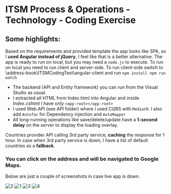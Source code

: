 # ITSM Process & Operations - Technology - Coding Exercise

## Some highlights: 
Based on the requirements and provided template the app looks like SPA, so I **used Angular instead of jQuery**, I feel like that is a better alternative.
The app is ready to run on local, but you may need a `node.js` to execute. 
To run on local you need to run client and server-side.
To run client-side switch to \address-book\ITSMCodingTest\angular-client and run 
`
npm install
npm run watch
`

* The backend (API and Entity framework) you can run from the Visual Studio as usual. 
* I extracted all HTML from Index.html into Angular and inside Index.cshtml I have only `<app-root></app-root>`
* I used Web.API (see API folder) where I used CQRS with `MediatR`. I also add `Autofac` for Dependency injection and `AutoMapper`
* All long-running operations like save/delete/update have a **1-second delay** on the server to display the loading overlay.

Countries provider API calling 3rd party service, **caching** the response for 1 hour. In case when 3rd party service is down, I have a list of default countries as a **fallback**.

### You can click on the address and will be navigated to Google Maps.

Below are just a couple of screenshots in case live app is down.

![2](https://user-images.githubusercontent.com/1596776/172030455-a5a3518e-1107-4b98-b906-b6be3e359e89.png)
![1](https://user-images.githubusercontent.com/1596776/172030456-e27025d7-1562-4f90-b4ab-c17991237343.png)
![3](https://user-images.githubusercontent.com/1596776/172030457-5d9790a5-b0d5-4259-b8f4-f1512936a614.png)
![4](https://user-images.githubusercontent.com/1596776/172030759-ca0e3378-1955-4586-a522-ddb38512f8f2.png)


